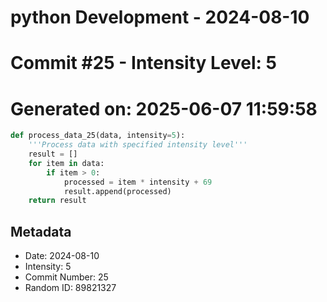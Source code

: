 ﻿# python Development - 2024-08-10
# Commit #25 - Intensity Level: 5
# Generated on: 2025-06-07 11:59:58
```python
def process_data_25(data, intensity=5):
    '''Process data with specified intensity level'''
    result = []
    for item in data:
        if item > 0:
            processed = item * intensity + 69
            result.append(processed)
    return result
```
## Metadata
- Date: 2024-08-10
- Intensity: 5
- Commit Number: 25
- Random ID: 89821327
